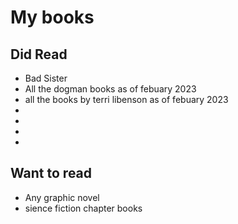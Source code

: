 # My books
## Did Read
- Bad Sister
- All the dogman books as of  febuary 2023
-  all the books by terri libenson  as of febuary 2023
- 
- 
- 
- 
## Want to read
 - Any graphic novel 
 - sience fiction chapter books
 

